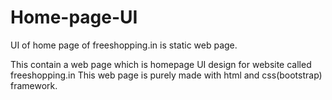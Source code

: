# Home-page-UI
UI of home page of freeshopping.in is static web page.

This contain a web page which is homepage UI design for website called freeshopping.in
This web page is purely made with html and css(bootstrap) framework.
